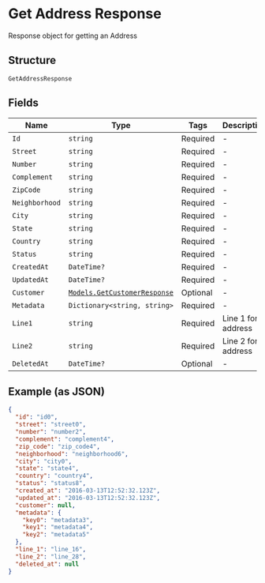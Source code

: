 
# Get Address Response

Response object for getting an Address

## Structure

`GetAddressResponse`

## Fields

| Name | Type | Tags | Description |
|  --- | --- | --- | --- |
| `Id` | `string` | Required | - |
| `Street` | `string` | Required | - |
| `Number` | `string` | Required | - |
| `Complement` | `string` | Required | - |
| `ZipCode` | `string` | Required | - |
| `Neighborhood` | `string` | Required | - |
| `City` | `string` | Required | - |
| `State` | `string` | Required | - |
| `Country` | `string` | Required | - |
| `Status` | `string` | Required | - |
| `CreatedAt` | `DateTime?` | Required | - |
| `UpdatedAt` | `DateTime?` | Required | - |
| `Customer` | [`Models.GetCustomerResponse`](../../doc/models/get-customer-response.md) | Optional | - |
| `Metadata` | `Dictionary<string, string>` | Required | - |
| `Line1` | `string` | Required | Line 1 for address |
| `Line2` | `string` | Required | Line 2 for address |
| `DeletedAt` | `DateTime?` | Optional | - |

## Example (as JSON)

```json
{
  "id": "id0",
  "street": "street0",
  "number": "number2",
  "complement": "complement4",
  "zip_code": "zip_code4",
  "neighborhood": "neighborhood6",
  "city": "city0",
  "state": "state4",
  "country": "country4",
  "status": "status8",
  "created_at": "2016-03-13T12:52:32.123Z",
  "updated_at": "2016-03-13T12:52:32.123Z",
  "customer": null,
  "metadata": {
    "key0": "metadata3",
    "key1": "metadata4",
    "key2": "metadata5"
  },
  "line_1": "line_16",
  "line_2": "line_28",
  "deleted_at": null
}
```

